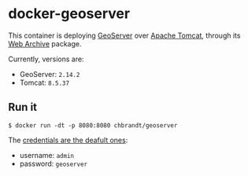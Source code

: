 # docker-geoserver

This container is deploying [GeoServer] over [Apache Tomcat], through its
[Web Archive] package.

Currently, versions are:
* GeoServer: `2.14.2`
* Tomcat: `8.5.37`

## Run it
```
$ docker run -dt -p 8080:8080 chbrandt/geoserver
```
The [credentials are the deafult ones](https://docs.geoserver.org/latest/en/user/gettingstarted/web-admin-quickstart/index.html#logging-in):
* username: `admin`
* password: `geoserver`

[geoserver]: http://geoserver.org/
[apache tomcat]: http://tomcat.apache.org/
[web archive]: http://geoserver.org/release/stable/
